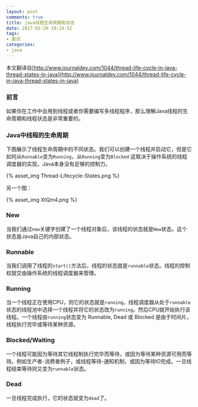 ```yaml
---
layout: post
comments: true
title: java线程生命周期和状态
date: 2017-02-26 19:14:52
tags:
- 面试
categories:
- java
---
```


本文翻译自[http://www.journaldev.com/1044/thread-life-cycle-in-java-thread-states-in-java](http://www.journaldev.com/1044/thread-life-cycle-in-java-thread-states-in-java)

### 前言

如果你在工作中会用到线程或者你需要编写多线程程序，那么理解Java线程的生命周期和线程状态是非常重要的。

<!-- more -->

### Java中线程的生命周期

下图展示了线程生命周期中的不同状态。我们可以创建一个线程并启动它，但是它如何从`Runnable`变为`Running`，从`Running`变为`Blocked` 这取决于操作系统的线程调度器的实现，Java本身没有足够的控制力。

{% asset_img Thread-Lifecycle-States.png %}

另一个图：

{% asset_img XtQm4.png %}
### New

当我们通过`new`关键字创建了一个线程对象后，该线程的状态就是`New`状态。这个状态是Java自己的内部状态。

### Runnable

当我们调用了线程的`start()`方法后，线程的状态就是`runnable`状态。线程的控制权就交由操作系统的线程调度器来管理。

### Running

当一个线程正在使用CPU，则它的状态就是`running`。线程调度器从处于`runnable`状态的线程池中选择一个线程并将它的状态改为`running`。然后CPU就开始执行该线程。一个线程由`running`状态变为 Runnable, Dead 或 Blocked 是由于时间片，线程执行完毕或等待某种资源。

### Blocked/Waiting

一个线程可能因为等待其它线程制执行完毕而等待，或因为等待某种资源可用而等待。例如生产者-消费者例子，或线程等待-通知机制，或因为等待IO完成。一旦线程结束等待则又变为`runnable`状态。

### Dead

一旦线程完成执行，它的状态就变为`dead`了。




